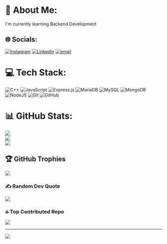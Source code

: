 # 💫 About Me:
I'm currently learning Backend Development


## 🌐 Socials:
[![Instagram](https://img.shields.io/badge/Instagram-%23E4405F.svg?logo=Instagram&logoColor=white)](https://instagram.com/nrfalahsa) [![LinkedIn](https://img.shields.io/badge/LinkedIn-%230077B5.svg?logo=linkedin&logoColor=white)](https://linkedin.com/in/nurfalahsyufa) [![email](https://img.shields.io/badge/Email-D14836?logo=gmail&logoColor=white)](mailto:nurfalahsyufa@gmail.com) 

# 💻 Tech Stack:
![C++](https://img.shields.io/badge/c++-%2300599C.svg?style=for-the-badge&logo=c%2B%2B&logoColor=white) ![JavaScript](https://img.shields.io/badge/javascript-%23323330.svg?style=for-the-badge&logo=javascript&logoColor=%23F7DF1E) ![Express.js](https://img.shields.io/badge/express.js-%23404d59.svg?style=for-the-badge&logo=express&logoColor=%2361DAFB) ![MariaDB](https://img.shields.io/badge/MariaDB-003545?style=for-the-badge&logo=mariadb&logoColor=white) ![MySQL](https://img.shields.io/badge/mysql-4479A1.svg?style=for-the-badge&logo=mysql&logoColor=white) ![MongoDB](https://img.shields.io/badge/MongoDB-%234ea94b.svg?style=for-the-badge&logo=mongodb&logoColor=white) ![NodeJS](https://img.shields.io/badge/node.js-6DA55F?style=for-the-badge&logo=node.js&logoColor=white) ![Git](https://img.shields.io/badge/git-%23F05033.svg?style=for-the-badge&logo=git&logoColor=white) ![GitHub](https://img.shields.io/badge/github-%23121011.svg?style=for-the-badge&logo=github&logoColor=white)
# 📊 GitHub Stats:
![](https://github-readme-stats.vercel.app/api?username=nrfalahsa&theme=dark&hide_border=false&include_all_commits=false&count_private=false)<br/>
![](https://nirzak-streak-stats.vercel.app/?user=nrfalahsa&theme=dark&hide_border=false)<br/>
![](https://github-readme-stats.vercel.app/api/top-langs/?username=nrfalahsa&theme=dark&hide_border=false&include_all_commits=false&count_private=false&layout=compact)

## 🏆 GitHub Trophies
![](https://github-profile-trophy.vercel.app/?username=nrfalahsa&theme=radical&no-frame=false&no-bg=true&margin-w=4)

### ✍️ Random Dev Quote
![](https://quotes-github-readme.vercel.app/api?type=horizontal&theme=radical)

### 🔝 Top Contributed Repo
![](https://github-contributor-stats.vercel.app/api?username=nrfalahsa&limit=5&theme=dark&combine_all_yearly_contributions=true)

---
[![](https://visitcount.itsvg.in/api?id=nrfalahsa&icon=0&color=0)](https://visitcount.itsvg.in)

<!-- Proudly created with GPRM ( https://gprm.itsvg.in ) -->
